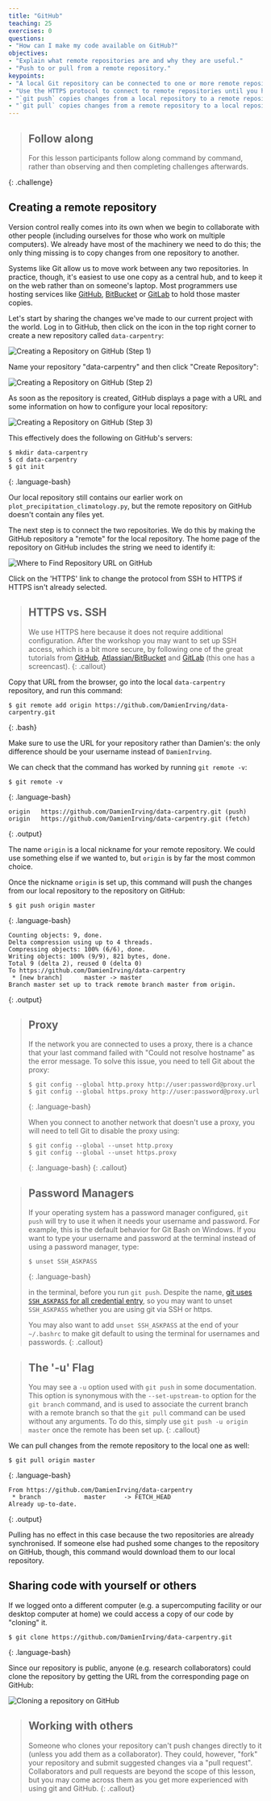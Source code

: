 ```yaml
---
title: "GitHub"
teaching: 25
exercises: 0
questions:
- "How can I make my code available on GitHub?"
objectives:
- "Explain what remote repositories are and why they are useful."
- "Push to or pull from a remote repository."
keypoints:
- "A local Git repository can be connected to one or more remote repositories."
- "Use the HTTPS protocol to connect to remote repositories until you have learned how to set up SSH."
- "`git push` copies changes from a local repository to a remote repository."
- "`git pull` copies changes from a remote repository to a local repository."
---
```


> ## Follow along
>
> For this lesson participants follow along command by command,
> rather than observing and then completing challenges afterwards.
>
{: .challenge}


## Creating a remote repository

Version control really comes into its own when we begin to collaborate with
other people (including ourselves for those who work on multiple computers).
We already have most of the machinery we need to do this; the
only thing missing is to copy changes from one repository to another.

Systems like Git allow us to move work between any two repositories. In
practice, though, it's easiest to use one copy as a central hub, and to keep it
on the web rather than on someone's laptop. Most programmers use hosting
services like [GitHub](https://github.com), [BitBucket](https://bitbucket.org) or
[GitLab](https://gitlab.com/) to hold those master copies.

Let's start by sharing the changes we've made to our current project with the
world. Log in to GitHub, then click on the icon in the top right corner to
create a new repository called `data-carpentry`:

![Creating a Repository on GitHub (Step 1)](../fig/06-github-create-repo-01.png)

Name your repository "data-carpentry" and then click "Create Repository":

![Creating a Repository on GitHub (Step 2)](../fig/06-github-create-repo-02.png)

As soon as the repository is created, GitHub displays a page with a URL and some
information on how to configure your local repository:

![Creating a Repository on GitHub (Step 3)](../fig/06-github-create-repo-03.png)

This effectively does the following on GitHub's servers:

~~~
$ mkdir data-carpentry
$ cd data-carpentry
$ git init
~~~
{: .language-bash}

Our local repository still contains our earlier work on `plot_precipitation_climatology.py`,
but the remote repository on GitHub doesn't contain any files yet.

The next step is to connect the two repositories. We do this by making the
GitHub repository a "remote" for the local repository.
The home page of the repository on GitHub includes the string we need to
identify it:

![Where to Find Repository URL on GitHub](../fig/06-github-find-repo-string.png)

Click on the 'HTTPS' link to change the protocol from SSH to HTTPS if
HTTPS isn't already selected.

> ## HTTPS vs. SSH
>
> We use HTTPS here because it does not require additional configuration.  After
> the workshop you may want to set up SSH access, which is a bit more secure, by
> following one of the great tutorials from
> [GitHub](https://help.github.com/articles/generating-ssh-keys),
> [Atlassian/BitBucket](https://confluence.atlassian.com/display/BITBUCKET/Set+up+SSH+for+Git)
> and [GitLab](https://about.gitlab.com/2014/03/04/add-ssh-key-screencast/)
> (this one has a screencast).
{: .callout}

Copy that URL from the browser, go into the local `data-carpentry` repository,
and run this command:

~~~
$ git remote add origin https://github.com/DamienIrving/data-carpentry.git
~~~
{: .bash}

Make sure to use the URL for your repository rather than Damien's: the only
difference should be your username instead of `DamienIrving`.

We can check that the command has worked by running `git remote -v`:

~~~
$ git remote -v
~~~
{: .language-bash}

~~~
origin   https://github.com/DamienIrving/data-carpentry.git (push)
origin   https://github.com/DamienIrving/data-carpentry.git (fetch)
~~~
{: .output}

The name `origin` is a local nickname for your remote repository. We could use
something else if we wanted to, but `origin` is by far the most common choice.

Once the nickname `origin` is set up, this command will push the changes from
our local repository to the repository on GitHub:

~~~
$ git push origin master
~~~
{: .language-bash}

~~~
Counting objects: 9, done.
Delta compression using up to 4 threads.
Compressing objects: 100% (6/6), done.
Writing objects: 100% (9/9), 821 bytes, done.
Total 9 (delta 2), reused 0 (delta 0)
To https://github.com/DamienIrving/data-carpentry
 * [new branch]      master -> master
Branch master set up to track remote branch master from origin.
~~~
{: .output}

> ## Proxy
>
> If the network you are connected to uses a proxy, there is a chance that your
> last command failed with "Could not resolve hostname" as the error message. To
> solve this issue, you need to tell Git about the proxy:
>
> ~~~
> $ git config --global http.proxy http://user:password@proxy.url
> $ git config --global https.proxy http://user:password@proxy.url
> ~~~
> {: .language-bash}
>
> When you connect to another network that doesn't use a proxy, you will need to
> tell Git to disable the proxy using:
>
> ~~~
> $ git config --global --unset http.proxy
> $ git config --global --unset https.proxy
> ~~~
> {: .language-bash}
{: .callout}

> ## Password Managers
>
> If your operating system has a password manager configured, `git push` will
> try to use it when it needs your username and password.  For example, this
> is the default behavior for Git Bash on Windows. If you want to type your
> username and password at the terminal instead of using a password manager,
> type:
>
> ~~~
> $ unset SSH_ASKPASS
> ~~~
> {: .language-bash}
>
> in the terminal, before you run `git push`.  Despite the name, [git uses
> `SSH_ASKPASS` for all credential
> entry](https://git-scm.com/docs/gitcredentials#_requesting_credentials), so
> you may want to unset `SSH_ASKPASS` whether you are using git via SSH or
> https.
>
> You may also want to add `unset SSH_ASKPASS` at the end of your `~/.bashrc`
> to make git default to using the terminal for usernames and passwords.
{: .callout}

> ## The '-u' Flag
>
> You may see a `-u` option used with `git push` in some documentation.  This
> option is synonymous with the `--set-upstream-to` option for the `git branch`
> command, and is used to associate the current branch with a remote branch so
> that the `git pull` command can be used without any arguments. To do this,
> simply use `git push -u origin master` once the remote has been set up.
{: .callout}

We can pull changes from the remote repository to the local one as well:

~~~
$ git pull origin master
~~~
{: .language-bash}

~~~
From https://github.com/DamienIrving/data-carpentry
 * branch            master     -> FETCH_HEAD
Already up-to-date.
~~~
{: .output}

Pulling has no effect in this case because the two repositories are already
synchronised. If someone else had pushed some changes to the repository on
GitHub, though, this command would download them to our local repository.

## Sharing code with yourself or others

If we logged onto a different computer
(e.g. a supercomputing facility or our desktop computer at home)
we could access a copy of our code by "cloning" it.

~~~
$ git clone https://github.com/DamienIrving/data-carpentry.git
~~~ 
{: .language-bash}

Since our repository is public,
anyone (e.g. research collaborators) could clone the repository
by getting the URL from the corresponding page on GitHub: 

![Cloning a repository on GitHub](../fig/06-github-clone.png)

> ## Working with others
>
> Someone who clones your repository can't push changes directly to it
> (unless you add them as a collaborator).
> They could, however, "fork" your repository and submit suggested changes via a "pull request".
> Collaborators and pull requests are beyond the scope of this lesson,
> but you may come across them as you get more experienced with 
> using git and GitHub.
{: .callout}
